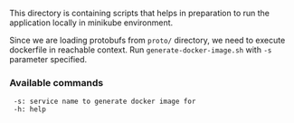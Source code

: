 This directory is containing scripts that helps in preparation to run the application locally in minikube environment.

Since we are loading protobufs from `proto/` directory, we need to execute dockerfile in reachable context. Run `generate-docker-image.sh` with `-s` parameter specified.

### Available commands

```
 -s: service name to generate docker image for
 -h: help
```
